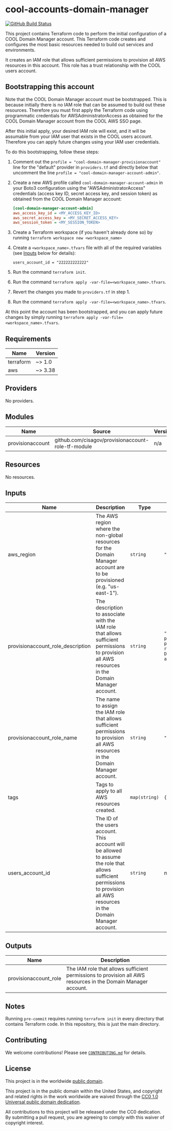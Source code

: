 # cool-accounts-domain-manager #

[![GitHub Build Status](https://github.com/cisagov/cool-accounts-domain-manager/workflows/build/badge.svg)](https://github.com/cisagov/cool-accounts-domain-manager/actions)

This project contains Terraform code to perform the initial configuration
of a COOL Domain Manager account. This Terraform code creates and configures the
most basic resources needed to build out services and environments.

It creates an IAM role that allows sufficient permissions to provision all
AWS resources in this account. This role has a trust relationship with the
COOL users account.

## Bootstrapping this account ##

Note that the COOL Domain Manager account must be bootstrapped. This is
because initially there is no IAM role that can be assumed to build out these
resources. Therefore you must first apply the Terraform code using
programmatic credentials for AWSAdministratorAccess as obtained for the
COOL Domain Manager account from the COOL AWS SSO page.

After this initial apply, your desired IAM role will exist, and it will
be assumable from your IAM user that exists in the COOL users
account. Therefore you can apply future changes using your IAM user
credentials.

To do this bootstrapping, follow these steps:

1. Comment out the `profile = "cool-domain-manager-provisionaccount"`
   line for the "default" provider in `providers.tf` and directly
   below that uncomment the line `profile = "cool-domain-manager-account-admin"`.
1. Create a new AWS profile called `cool-domain-manager-account-admin`
   in your Boto3 configuration using the "AWSAdministratorAccess"
   credentials (access key ID, secret access key, and session token)
   as obtained from the COOL Domain Manager account:

   ```ini
   [cool-domain-manager-account-admin]
   aws_access_key_id = <MY_ACCESS_KEY_ID>
   aws_secret_access_key = <MY_SECRET_ACCESS_KEY>
   aws_session_token = <MY_SESSION_TOKEN>
   ```

1. Create a Terraform workspace (if you haven't already done so) by running
   `terraform workspace new <workspace_name>`
1. Create a `<workspace_name>.tfvars` file with all of the required
   variables (see [Inputs](#Inputs) below for details):

   ```hcl
   users_account_id = "222222222222"
   ```

1. Run the command `terraform init`.
1. Run the command `terraform apply
   -var-file=<workspace_name>.tfvars`.
1. Revert the changes you made to `providers.tf` in step 1.
1. Run the command `terraform apply
    -var-file=<workspace_name>.tfvars`.

At this point the account has been bootstrapped, and you can apply
future changes by simply running `terraform apply
-var-file=<workspace_name>.tfvars`.

## Requirements ##

| Name | Version |
|------|---------|
| terraform | ~> 1.0 |
| aws | ~> 3.38 |

## Providers ##

No providers.

## Modules ##

| Name | Source | Version |
|------|--------|---------|
| provisionaccount | github.com/cisagov/provisionaccount-role-tf-module | n/a |

## Resources ##

No resources.

## Inputs ##

| Name | Description | Type | Default | Required |
|------|-------------|------|---------|:--------:|
| aws\_region | The AWS region where the non-global resources for the Domain Manager account are to be provisioned (e.g. "us-east-1"). | `string` | `"us-east-1"` | no |
| provisionaccount\_role\_description | The description to associate with the IAM role that allows sufficient permissions to provision all AWS resources in the Domain Manager account. | `string` | `"Allows sufficient permissions to provision all AWS resources in the Domain Manager account."` | no |
| provisionaccount\_role\_name | The name to assign the IAM role that allows sufficient permissions to provision all AWS resources in the Domain Manager account. | `string` | `"ProvisionAccount"` | no |
| tags | Tags to apply to all AWS resources created. | `map(string)` | `{}` | no |
| users\_account\_id | The ID of the users account.  This account will be allowed to assume the role that allows sufficient permissions to provision all AWS resources in the Domain Manager account. | `string` | n/a | yes |

## Outputs ##

| Name | Description |
|------|-------------|
| provisionaccount\_role | The IAM role that allows sufficient permissions to provision all AWS resources in the Domain Manager account. |

## Notes ##

Running `pre-commit` requires running `terraform init` in every directory that
contains Terraform code. In this repository, this is just the main directory.

## Contributing ##

We welcome contributions!  Please see [`CONTRIBUTING.md`](CONTRIBUTING.md) for
details.

## License ##

This project is in the worldwide [public domain](LICENSE).

This project is in the public domain within the United States, and
copyright and related rights in the work worldwide are waived through
the [CC0 1.0 Universal public domain
dedication](https://creativecommons.org/publicdomain/zero/1.0/).

All contributions to this project will be released under the CC0
dedication. By submitting a pull request, you are agreeing to comply
with this waiver of copyright interest.
